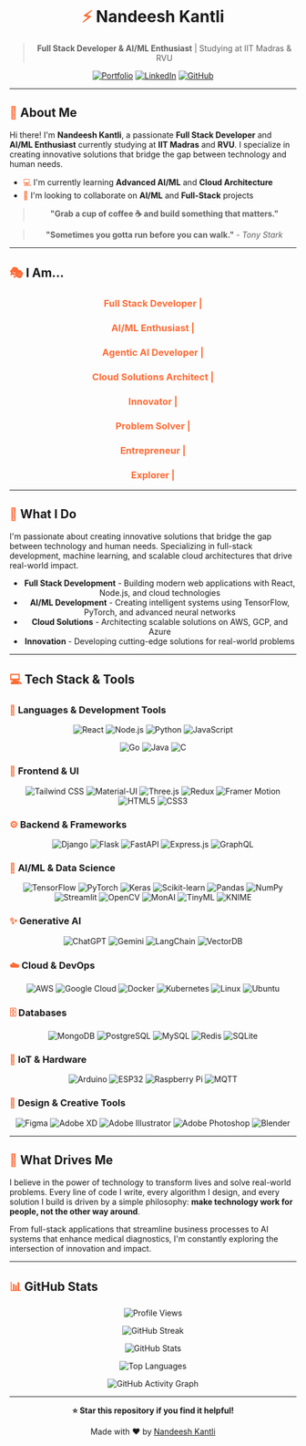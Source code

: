 <div align="center">

# <span style="color: #FF6B35;">⚡</span> **Nandeesh Kantli**

> **Full Stack Developer & AI/ML Enthusiast** | Studying at IIT Madras & RVU

[![Portfolio](https://img.shields.io/badge/Portfolio-Live-FF6B35?style=for-the-badge&logo=About.me&logoColor=white)](https://nandeesh-kantli.vercel.app)
[![LinkedIn](https://img.shields.io/badge/LinkedIn-0077B5?style=for-the-badge&logo=linkedin&logoColor=white)](https://linkedin.com/in/nandeesh-kantli)
[![GitHub](https://img.shields.io/badge/GitHub-100000?style=for-the-badge&logo=github&logoColor=white)](https://github.com/tan1ro)

</div>

---

## <span style="color: #FF6B35;">👤</span> **About Me**

Hi there! I'm **Nandeesh Kantli**, a passionate **Full Stack Developer** and **AI/ML Enthusiast** currently studying at **IIT Madras** and **RVU**. I specialize in creating innovative solutions that bridge the gap between technology and human needs.

* <span style="color: #FF6B35;">💻</span> I'm currently learning **Advanced AI/ML** and **Cloud Architecture**
* <span style="color: #FF6B35;">🤝</span> I'm looking to collaborate on **AI/ML** and **Full-Stack** projects

<div align="center">

> **"Grab a cup of coffee ☕ and build something that matters."**

> **"Sometimes you gotta run before you can walk."** - *Tony Stark*

</div>

---

## <span style="color: #FF6B35;">🎭</span> **I Am...**

<div align="center">

### **<span style="color: #FF6B35;">Full Stack Developer</span>** <span style="color: #FF6B35;">|</span>

### **<span style="color: #FF6B35;">AI/ML Enthusiast</span>** <span style="color: #FF6B35;">|</span>

### **<span style="color: #FF6B35;">Agentic AI Developer</span>** <span style="color: #FF6B35;">|</span>

### **<span style="color: #FF6B35;">Cloud Solutions Architect</span>** <span style="color: #FF6B35;">|</span>

### **<span style="color: #FF6B35;">Innovator</span>** <span style="color: #FF6B35;">|</span>

### **<span style="color: #FF6B35;">Problem Solver</span>** <span style="color: #FF6B35;">|</span>

### **<span style="color: #FF6B35;">Entrepreneur</span>** <span style="color: #FF6B35;">|</span>

### **<span style="color: #FF6B35;">Explorer</span>** <span style="color: #FF6B35;">|</span>

</div>

---

## <span style="color: #FF6B35;">🎯</span> **What I Do**

I'm passionate about creating innovative solutions that bridge the gap between technology and human needs. Specializing in full-stack development, machine learning, and scalable cloud architectures that drive real-world impact.

<div align="center">

* **Full Stack Development** - Building modern web applications with React, Node.js, and cloud technologies
* **AI/ML Development** - Creating intelligent systems using TensorFlow, PyTorch, and advanced neural networks
* **Cloud Solutions** - Architecting scalable solutions on AWS, GCP, and Azure
* **Innovation** - Developing cutting-edge solutions for real-world problems

</div>

---

## <span style="color: #FF6B35;">💻</span> **Tech Stack & Tools**

### <span style="color: #FF6B35;">🌱</span> **Languages & Development Tools**

<div align="center">

![React](https://img.shields.io/badge/React-20232A?style=for-the-badge&logo=react&logoColor=61DAFB)
![Node.js](https://img.shields.io/badge/Node.js-43853D?style=for-the-badge&logo=node.js&logoColor=white)
![Python](https://img.shields.io/badge/Python-3776AB?style=for-the-badge&logo=python&logoColor=white)
![JavaScript](https://img.shields.io/badge/JavaScript-F7DF1E?style=for-the-badge&logo=javascript&logoColor=black)

![Go](https://img.shields.io/badge/Go-00ADD8?style=for-the-badge&logo=go&logoColor=white)
![Java](https://img.shields.io/badge/Java-ED8B00?style=for-the-badge&logo=java&logoColor=white)
![C](https://img.shields.io/badge/C-00599C?style=for-the-badge&logo=c&logoColor=white)

</div>

### <span style="color: #FF6B35;">🎨</span> **Frontend & UI**

<div align="center">

![Tailwind CSS](https://img.shields.io/badge/Tailwind_CSS-38B2AC?style=for-the-badge&logo=tailwind-css&logoColor=white)
![Material-UI](https://img.shields.io/badge/Material--UI-0081CB?style=for-the-badge&logo=material-ui&logoColor=white)
![Three.js](https://img.shields.io/badge/Three.js-000000?style=for-the-badge&logo=three.js&logoColor=white)
![Redux](https://img.shields.io/badge/Redux-593D88?style=for-the-badge&logo=redux&logoColor=white)
![Framer Motion](https://img.shields.io/badge/Framer_Motion-0055FF?style=for-the-badge&logo=framer&logoColor=white)
![HTML5](https://img.shields.io/badge/HTML5-E34F26?style=for-the-badge&logo=html5&logoColor=white)
![CSS3](https://img.shields.io/badge/CSS3-1572B6?style=for-the-badge&logo=css3&logoColor=white)

</div>

### <span style="color: #FF6B35;">⚙️</span> **Backend & Frameworks**

<div align="center">

![Django](https://img.shields.io/badge/Django-092E20?style=for-the-badge&logo=django&logoColor=white)
![Flask](https://img.shields.io/badge/Flask-000000?style=for-the-badge&logo=flask&logoColor=white)
![FastAPI](https://img.shields.io/badge/FastAPI-009688?style=for-the-badge&logo=fastapi&logoColor=white)
![Express.js](https://img.shields.io/badge/Express.js-404D59?style=for-the-badge&logo=express&logoColor=white)
![GraphQL](https://img.shields.io/badge/GraphQL-E10098?style=for-the-badge&logo=graphql&logoColor=white)

</div>

### <span style="color: #FF6B35;">🤖</span> **AI/ML & Data Science**

<div align="center">

![TensorFlow](https://img.shields.io/badge/TensorFlow-FF6F00?style=for-the-badge&logo=tensorflow&logoColor=white)
![PyTorch](https://img.shields.io/badge/PyTorch-EE4C2C?style=for-the-badge&logo=pytorch&logoColor=white)
![Keras](https://img.shields.io/badge/Keras-D00000?style=for-the-badge&logo=keras&logoColor=white)
![Scikit-learn](https://img.shields.io/badge/scikit--learn-F7931E?style=for-the-badge&logo=scikit-learn&logoColor=white)
![Pandas](https://img.shields.io/badge/Pandas-150458?style=for-the-badge&logo=pandas&logoColor=white)
![NumPy](https://img.shields.io/badge/NumPy-013243?style=for-the-badge&logo=numpy&logoColor=white)
![Streamlit](https://img.shields.io/badge/Streamlit-FF4B4B?style=for-the-badge&logo=streamlit&logoColor=white)
![OpenCV](https://img.shields.io/badge/OpenCV-5C3EE8?style=for-the-badge&logo=opencv&logoColor=white)
![MonAI](https://img.shields.io/badge/MonAI-FF6F00?style=for-the-badge&logo=tensorflow&logoColor=white)
![TinyML](https://img.shields.io/badge/TinyML-FF6F00?style=for-the-badge&logo=tensorflow&logoColor=white)
![KNIME](https://img.shields.io/badge/KNIME-FF6F00?style=for-the-badge&logo=knime&logoColor=white)

</div>

### <span style="color: #FF6B35;">✨</span> **Generative AI**

<div align="center">

![ChatGPT](https://img.shields.io/badge/ChatGPT-74AA9C?style=for-the-badge&logo=openai&logoColor=white)
![Gemini](https://img.shields.io/badge/Gemini-4285F4?style=for-the-badge&logo=google&logoColor=white)
![LangChain](https://img.shields.io/badge/LangChain-00FF00?style=for-the-badge&logo=langchain&logoColor=white)
![VectorDB](https://img.shields.io/badge/VectorDB-FF6F00?style=for-the-badge&logo=pinecone&logoColor=white)

</div>

### <span style="color: #FF6B35;">☁️</span> **Cloud & DevOps**

<div align="center">

![AWS](https://img.shields.io/badge/AWS-232F3E?style=for-the-badge&logo=amazon-aws&logoColor=white)
![Google Cloud](https://img.shields.io/badge/Google_Cloud-4285F4?style=for-the-badge&logo=google-cloud&logoColor=white)
![Docker](https://img.shields.io/badge/Docker-2496ED?style=for-the-badge&logo=docker&logoColor=white)
![Kubernetes](https://img.shields.io/badge/Kubernetes-326CE5?style=for-the-badge&logo=kubernetes&logoColor=white)
![Linux](https://img.shields.io/badge/Linux-FCC624?style=for-the-badge&logo=linux&logoColor=black)
![Ubuntu](https://img.shields.io/badge/Ubuntu-E95420?style=for-the-badge&logo=ubuntu&logoColor=white)

</div>

### <span style="color: #FF6B35;">🗄️</span> **Databases**

<div align="center">

![MongoDB](https://img.shields.io/badge/MongoDB-4EA94B?style=for-the-badge&logo=mongodb&logoColor=white)
![PostgreSQL](https://img.shields.io/badge/PostgreSQL-316192?style=for-the-badge&logo=postgresql&logoColor=white)
![MySQL](https://img.shields.io/badge/MySQL-00000F?style=for-the-badge&logo=mysql&logoColor=white)
![Redis](https://img.shields.io/badge/Redis-DC382D?style=for-the-badge&logo=redis&logoColor=white)
![SQLite](https://img.shields.io/badge/SQLite-07405E?style=for-the-badge&logo=sqlite&logoColor=white)

</div>

### <span style="color: #FF6B35;">🔧</span> **IoT & Hardware**

<div align="center">

![Arduino](https://img.shields.io/badge/Arduino-00979D?style=for-the-badge&logo=arduino&logoColor=white)
![ESP32](https://img.shields.io/badge/ESP32-E7352C?style=for-the-badge&logo=espressif&logoColor=white)
![Raspberry Pi](https://img.shields.io/badge/Raspberry_Pi-C51A4A?style=for-the-badge&logo=raspberry-pi&logoColor=white)
![MQTT](https://img.shields.io/badge/MQTT-660066?style=for-the-badge&logo=mqtt&logoColor=white)

</div>

### <span style="color: #FF6B35;">🎨</span> **Design & Creative Tools**

<div align="center">

![Figma](https://img.shields.io/badge/Figma-F24E1E?style=for-the-badge&logo=figma&logoColor=white)
![Adobe XD](https://img.shields.io/badge/Adobe_XD-FF61F6?style=for-the-badge&logo=adobe-xd&logoColor=white)
![Adobe Illustrator](https://img.shields.io/badge/Adobe_Illustrator-FF9A00?style=for-the-badge&logo=adobe-illustrator&logoColor=white)
![Adobe Photoshop](https://img.shields.io/badge/Adobe_Photoshop-31A8FF?style=for-the-badge&logo=adobe-photoshop&logoColor=white)
![Blender](https://img.shields.io/badge/Blender-F5792A?style=for-the-badge&logo=blender&logoColor=white)

</div>

---

## <span style="color: #FF6B35;">🚀</span> **What Drives Me**

I believe in the power of technology to transform lives and solve real-world problems. Every line of code I write, every algorithm I design, and every solution I build is driven by a simple philosophy: **make technology work for people, not the other way around**.

From full-stack applications that streamline business processes to AI systems that enhance medical diagnostics, I'm constantly exploring the intersection of innovation and impact.

---

## <span style="color: #FF6B35;">📊</span> **GitHub Stats**

<div align="center">

![Profile Views](https://komarev.com/ghpvc/?username=tan1ro&color=orange&style=for-the-badge)

![GitHub Streak](https://streak-stats.demolab.com/?user=tan1ro&theme=radical&hide_border=true&card_width=705)

![GitHub Stats](https://github-readme-stats.vercel.app/api?username=tan1ro&show_icons=true&theme=radical&include_all_commits=true&count_private=true&card_width=705)

![Top Languages](https://github-readme-stats.vercel.app/api/top-langs/?username=tan1ro&layout=compact&theme=radical&langs_count=8&card_width=705)

![GitHub Activity Graph](https://github-readme-activity-graph.vercel.app/graph?username=tan1ro&theme=radical&hide_border=true&area=true&card_width=705)

</div>

---

<div align="center">

**⭐ Star this repository if you find it helpful!**

Made with ❤️ by [Nandeesh Kantli](https://github.com/tan1ro)

</div> 
